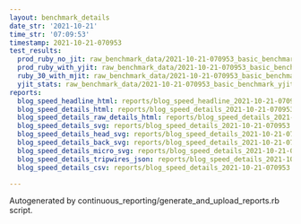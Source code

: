 ```yaml
---
layout: benchmark_details
date_str: '2021-10-21'
time_str: '07:09:53'
timestamp: 2021-10-21-070953
test_results:
  prod_ruby_no_jit: raw_benchmark_data/2021-10-21-070953_basic_benchmark_prod_ruby_no_jit.json
  prod_ruby_with_yjit: raw_benchmark_data/2021-10-21-070953_basic_benchmark_prod_ruby_with_yjit.json
  ruby_30_with_mjit: raw_benchmark_data/2021-10-21-070953_basic_benchmark_ruby_30_with_mjit.json
  yjit_stats: raw_benchmark_data/2021-10-21-070953_basic_benchmark_yjit_stats.json
reports:
  blog_speed_headline_html: reports/blog_speed_headline_2021-10-21-070953.html
  blog_speed_details_html: reports/blog_speed_details_2021-10-21-070953.html
  blog_speed_details_raw_details_html: reports/blog_speed_details_2021-10-21-070953.raw_details.html
  blog_speed_details_svg: reports/blog_speed_details_2021-10-21-070953.svg
  blog_speed_details_head_svg: reports/blog_speed_details_2021-10-21-070953.head.svg
  blog_speed_details_back_svg: reports/blog_speed_details_2021-10-21-070953.back.svg
  blog_speed_details_micro_svg: reports/blog_speed_details_2021-10-21-070953.micro.svg
  blog_speed_details_tripwires_json: reports/blog_speed_details_2021-10-21-070953.tripwires.json
  blog_speed_details_csv: reports/blog_speed_details_2021-10-21-070953.csv

---
```

Autogenerated by continuous_reporting/generate_and_upload_reports.rb script.
